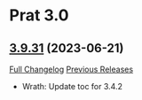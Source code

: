 # Prat 3.0

## [3.9.31](https://github.com/Legacy-of-Sylvanaar/prat-3-0/tree/3.9.31) (2023-06-21)
[Full Changelog](https://github.com/Legacy-of-Sylvanaar/prat-3-0/compare/3.9.30...3.9.31) [Previous Releases](https://github.com/Legacy-of-Sylvanaar/prat-3-0/releases)

- Wrath: Update toc for 3.4.2  
